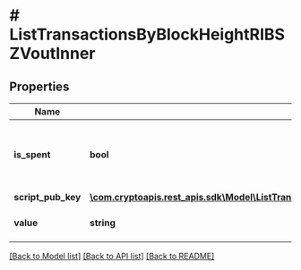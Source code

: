 # # ListTransactionsByBlockHeightRIBSZVoutInner

## Properties

Name | Type | Description | Notes
------------ | ------------- | ------------- | -------------
**is_spent** | **bool** | Defines whether the transaction output has been spent or not. |
**script_pub_key** | [**\com.cryptoapis.rest_apis.sdk\Model\ListTransactionsByBlockHeightRIBSZVoutInnerScriptPubKey**](ListTransactionsByBlockHeightRIBSZVoutInnerScriptPubKey.md) |  |
**value** | **string** | Represents the specific amount. |

[[Back to Model list]](../../README.md#models) [[Back to API list]](../../README.md#endpoints) [[Back to README]](../../README.md)
